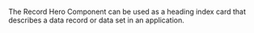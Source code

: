 The Record Hero Component can be used as a heading index card that describes a data record or data set in an application.